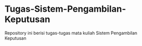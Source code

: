 # Tugas-Sistem-Pengambilan-Keputusan
Repository ini berisi tugas-tugas mata kuliah Sistem Pengambilan Keputusan
